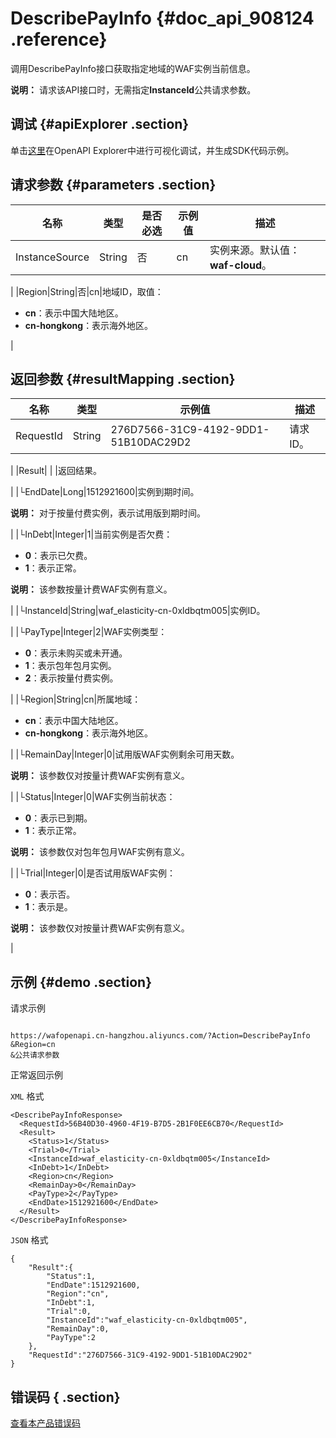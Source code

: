 # DescribePayInfo {#doc_api_908124 .reference}

调用DescribePayInfo接口获取指定地域的WAF实例当前信息。

**说明：** 请求该API接口时，无需指定**InstanceId**公共请求参数。

## 调试 {#apiExplorer .section}

单击[这里](https://api.aliyun.com/#product=waf-openapi&api=DescribePayInfo)在OpenAPI Explorer中进行可视化调试，并生成SDK代码示例。

## 请求参数 {#parameters .section}

|名称|类型|是否必选|示例值|描述|
|--|--|----|---|--|
|InstanceSource|String|否|cn|实例来源。默认值：**waf-cloud**。

 |
|Region|String|否|cn|地域ID，取值：

 -   **cn**：表示中国大陆地区。
-   **cn-hongkong**：表示海外地区。

 |

## 返回参数 {#resultMapping .section}

|名称|类型|示例值|描述|
|--|--|---|--|
|RequestId|String|276D7566-31C9-4192-9DD1-51B10DAC29D2|请求ID。

 |
|Result| | |返回结果。

 |
|└EndDate|Long|1512921600|实例到期时间。

 **说明：** 对于按量付费实例，表示试用版到期时间。

 |
|└InDebt|Integer|1|当前实例是否欠费：

 -   **0**：表示已欠费。
-   **1**：表示正常。

 **说明：** 该参数按量计费WAF实例有意义。

 |
|└InstanceId|String|waf\_elasticity-cn-0xldbqtm005|实例ID。

 |
|└PayType|Integer|2|WAF实例类型：

 -   **0**：表示未购买或未开通。
-   **1**：表示包年包月实例。
-   **2**：表示按量付费实例。

 |
|└Region|String|cn|所属地域：

 -   **cn**：表示中国大陆地区。
-   **cn-hongkong**：表示海外地区。

 |
|└RemainDay|Integer|0|试用版WAF实例剩余可用天数。

 **说明：** 该参数仅对按量计费WAF实例有意义。

 |
|└Status|Integer|0|WAF实例当前状态：

 -   **0**：表示已到期。
-   **1**：表示正常。

 **说明：** 该参数仅对包年包月WAF实例有意义。

 |
|└Trial|Integer|0|是否试用版WAF实例：

 -   **0**：表示否。
-   **1**：表示是。

 **说明：** 该参数仅对按量计费WAF实例有意义。

 |

## 示例 {#demo .section}

请求示例

``` {#request_demo}

https://wafopenapi.cn-hangzhou.aliyuncs.com/?Action=DescribePayInfo
&Region=cn
&公共请求参数

```

正常返回示例

`XML` 格式

``` {#xml_return_success_demo}
<DescribePayInfoResponse>
  <RequestId>56B40D30-4960-4F19-B7D5-2B1F0EE6CB70</RequestId>
  <Result>
    <Status>1</Status>
    <Trial>0</Trial>
    <InstanceId>waf_elasticity-cn-0xldbqtm005</InstanceId>
    <InDebt>1</InDebt>
    <Region>cn</Region>
    <RemainDay>0</RemainDay>
    <PayType>2</PayType>
    <EndDate>1512921600</EndDate>
  </Result>
</DescribePayInfoResponse>

```

`JSON` 格式

``` {#json_return_success_demo}
{
	"Result":{
		"Status":1,
		"EndDate":1512921600,
		"Region":"cn",
		"InDebt":1,
		"Trial":0,
		"InstanceId":"waf_elasticity-cn-0xldbqtm005",
		"RemainDay":0,
		"PayType":2
	},
	"RequestId":"276D7566-31C9-4192-9DD1-51B10DAC29D2"
}
```

## 错误码 { .section}

[查看本产品错误码](https://error-center.aliyun.com/status/product/waf-openapi)

